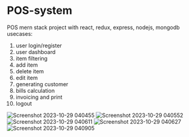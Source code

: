 # POS-system

POS mern stack project with react, redux, express, nodejs, mongodb
usecases:

1. user login/register
2. user dashboard
3. item filtering
4. add item
5. delete item
6. edit item
7. generating customer
8. bills calculation
9. invoicing and print
10. logout

![Screenshot 2023-10-29 040455](https://github.com/apel1151/POS-system/assets/77063289/b05d736e-0034-4595-9aa8-e8027075d485)
![Screenshot 2023-10-29 040552](https://github.com/apel1151/POS-system/assets/77063289/f47226be-0fdc-4e2a-b885-6e7d9a1112c2)
![Screenshot 2023-10-29 040611](https://github.com/apel1151/POS-system/assets/77063289/7fe9092f-bf68-4216-a065-e059302d0442)
![Screenshot 2023-10-29 040627](https://github.com/apel1151/POS-system/assets/77063289/c480b4ec-251e-4d66-b319-4858d5fa7649)
![Screenshot 2023-10-29 040905](https://github.com/apel1151/POS-system/assets/77063289/d4698e1f-f40f-40dd-83e2-3d26055d9036)
